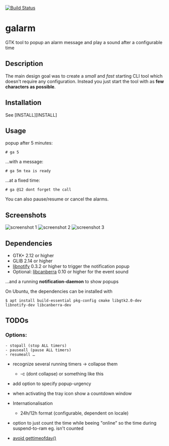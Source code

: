  [![Build Status](https://travis-ci.org/bwaldvogel/galarm.png?branch=master)](https://travis-ci.org/bwaldvogel/galarm)

galarm
======

GTK tool to popup an alarm message and play a sound after a configurable time

Description
-----------

The main design goal was to create a *small* and *fast* starting CLI tool which
doesn't require any configuration. Instead you just start the tool with as **few
characters as possible**.


Installation
------------

See [INSTALL][INSTALL]

Usage
-----

popup after 5 minutes:

	# ga 5

…with a message:

	# ga 5m tea is ready

…at a fixed time:

	# ga @12 dont forget the call

You can also pause/resume or cancel the alarms.

Screenshots
-----------

![screenshot 1][screenshot1]
![screenshot 2][screenshot2]
![screenshot 3][screenshot3]

Dependencies
------------

- GTK+ 2.12 or higher
- GLIB 2.14 or higher
- [libnotify][libnotify] 0.3.2 or higher to trigger the notification popup
- Optional: [libcanberra][libcanberra] 0.10 or higher for the event sound

…and a running **notification-daemon** to show popups

On Ubuntu, the dependencies can be installed with

```
$ apt install build-essential pkg-config cmake libgtk2.0-dev libnotify-dev libcanberra-dev
```

TODOs
-----

### Options:

	- stopall (stop ALL timers)
	- pauseall (pause ALL timers)
	- resumeall …

- recognize several running timers → collapse them
	- -c (dont collapse) or something like this

- add option to specify popup-urgency

- when activating the tray icon show a countdown window

- Internationalisation
	- 24h/12h format (configurable, dependent on locale)

- option to just count the time while beeing "online" so the time during
  suspend-to-ram eg. isn't counted

- [avoid gettimeofday()][gettimeofday]


[screenshot1]: http://galarm.0x11.net/screenshot1.png
[screenshot2]: http://galarm.0x11.net/screenshot2.png
[screenshot3]: http://galarm.0x11.net/screenshot3.png

[libnotify]: http://developer.gnome.org/libnotify/
[libcanberra]: http://0pointer.de/lennart/projects/libcanberra/

[gettimeofday]: http://blog.habets.pp.se/2010/09/gettimeofday-should-never-be-used-to-measure-time
